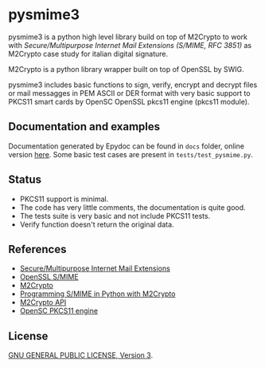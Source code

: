 # pysmime3

pysmime3 is a python high level library build on top of M2Crypto to work with
*Secure/Multipurpose Internet Mail Extensions (S/MIME, RFC 3851)* as M2Crypto
case study for italian digital signature.

M2Crypto is a python library wrapper built on top of OpenSSL by SWIG.

pysmime3 includes basic functions to sign, verify, encrypt and decrypt
files or mail messagges in PEM ASCII or DER format with very basic support to
PKCS11 smart cards by OpenSC OpenSSL pkcs11 engine (pkcs11 module).

## Documentation and examples
Documentation generated by Epydoc can be found in `docs` folder, online version
[here](https://pythonhosted.org/pysmime/).
Some basic test cases are present in `tests/test_pysmime.py`.


## Status
* PKCS11 support is minimal.
* The code has very little comments, the documentation is quite good.
* The tests suite is very basic and not include PKCS11 tests.
* Verify function doesn't return the original data.

## References
* [Secure/Multipurpose Internet Mail Extensions](https://www.ietf.org/rfc/rfc3851.txt)
* [OpenSSL S/MIME](https://www.openssl.org/docs/apps/smime.html)
* [M2Crypto](http://chandlerproject.org/bin/view/Projects/MeTooCrypto)
* [Programming S/MIME in Python with M2Crypto](http://svn.osafoundation.org/m2crypto/trunk/doc/howto.smime.html)
* [M2Crypto API](http://www.heikkitoivonen.net/m2crypto/api/)
* [OpenSC PKCS11 engine](https://www.opensc-project.org/opensc/wiki/engine_pkcs11)

## License
[GNU GENERAL PUBLIC LICENSE, Version 3](https://www.gnu.org/licenses/gpl.html).

